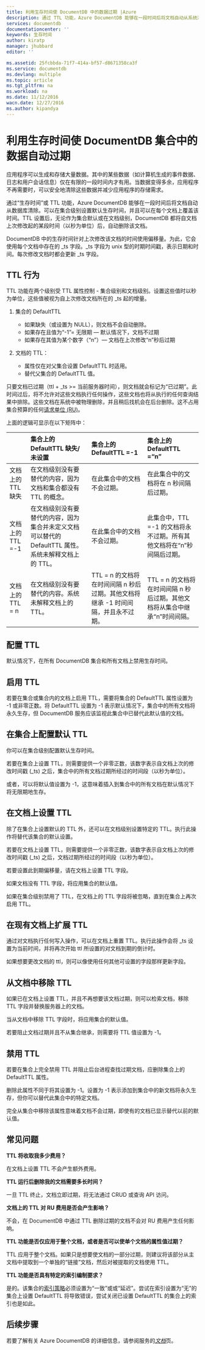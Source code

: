 ```yaml
---
title: 利用生存时间使 DocumentDB 中的数据过期 |Azure
description: 通过 TTL 功能，Azure DocumentDB 能够在一段时间后将文档自动从系统清除。
services: documentdb
documentationcenter: ''
keywords: 生存时间
author: kiratp
manager: jhubbard
editor: ''

ms.assetid: 25fcbbda-71f7-414a-bf57-d8671358ca3f
ms.service: documentdb
ms.devlang: multiple
ms.topic: article
ms.tgt_pltfrm: na
ms.workload: na
ms.date: 11/12/2016
wacn.date: 12/27/2016
ms.author: kipandya
---
```


# 利用生存时间使 DocumentDB 集合中的数据自动过期
应用程序可以生成和存储大量数据。其中的某些数据（如计算机生成的事件数据、日志和用户会话信息）仅在有限的一段时间内才有用。当数据变得多余，应用程序不再需要时，可以安全地清除这些数据并减少应用程序的存储需求。

通过“生存时间”或 TTL 功能，Azure DocumentDB 能够在一段时间后将文档自动从数据库清除。可以在集合级别设置默认生存时间，并且可以在每个文档上覆盖该时间。TTL 设置后，无论作为集合默认或在文档级别，DocumentDB 都将自文档上次修改起的某段时间（以秒为单位）后，自动删除该文档。

DocumentDB 中的生存时间针对上次修改该文档的时间使用偏移量。为此，它会使用每个文档中存在的 \_ts 字段。\_ts 字段为 unix 型的时期时间戳，表示日期和时间。每次修改文档时都会更新 \_ts 字段。

## TTL 行为
TTL 功能在两个级别受 TTL 属性控制 - 集合级别和文档级别。设置这些值时以秒为单位，这些值被视为自上次修改文档所在的 \_ts 起的增量。

1. 集合的 DefaultTTL

   - 如果缺失（或设置为 NULL），则文档不会自动删除。
   - 如果存在且值为“-1”= 无限期 — 默认情况下，文档不过期
   - 如果存在其值为某个数字（“n”）— 文档在上次修改“n”秒后过期
2. 文档的 TTL：

   - 属性仅在对父集合设置 DefaultTTL 时适用。
   - 替代父集合的 DefaultTTL 值。

只要文档已过期（ttl + \_ts >= 当前服务器时间），则文档就会标记为“已过期”。此时间过后，将不允许对这些文档执行任何操作，这些文档也将从执行的任何查询结果中排除。这些文档在系统中被物理删除，并且稍后找机会在后台删除。这不占用集合预算的任何[请求单位 (RU)](./documentdb-request-units.md)。

上面的逻辑可显示在以下矩阵中：

| | 集合上的 DefaultTTL 缺失/未设置 | 集合上的 DefaultTTL =-1 | 集合上的 DefaultTTL =“n” |
| --- |:--- |:--- |:--- |
| 文档上的 TTL 缺失 |在文档级别没有要替代的内容，因为文档和集合都没有 TTL 的概念。 |在此集合中的文档不会过期。 |在此集合中的文档将在 n 秒间隔后过期。 |
| 文档上的 TTL =-1 |在文档级别没有要替代的内容，因为集合并未定义文档可以替代的 DefaultTTL 属性。系统未解释文档上的 TTL。 |在此集合中的文档不会过期。 |此集合中，TTL =-1 的文档将永不过期。所有其他文档将在“n”秒间隔后过期。 |
| 文档上的 TTL = n |在文档级别没有要替代的内容。系统未解释文档上的 TTL。 |TTL = n 的文档将在时间间隔 n 秒后过期。其他文档将继承 -1 时间间隔，并且永不过期。 |TTL = n 的文档将在时间间隔 n 秒后过期。其他文档将从集合中继承“n”时间间隔。 |

## 配置 TTL
默认情况下，在所有 DocumentDB 集合和所有文档上禁用生存时间。

## 启用 TTL
若要在集合或集合内的文档上启用 TTL，需要将集合的 DefaultTTL 属性设置为 -1 或非零正数。将 DefaultTTL 设置为 -1 表示默认情况下，集合中的所有文档将永久生存，但 DocumentDB 服务应该监视此集合中已替代此默认值的文档。

## 在集合上配置默认 TTL
你可以在集合级别配置默认生存时间。

若要在集合上设置 TTL，则需要提供一个非零正数，该数字表示自文档上次的修改时间戳 (\_ts) 之后，集合中的所有文档过期所经过的时间段（以秒为单位）。

或者，可以将默认值设置为 -1，这意味着插入到集合中的所有文档在默认情况下将无限期地生存。

## 在文档上设置 TTL
除了在集合上设置默认的 TTL 外，还可以在文档级别设置特定的 TTL。执行此操作将替代该集合的默认设置。

若要在文档上设置 TTL，则需要提供一个非零正数，该数字表示自文档上次的修改时间戳 (\_ts) 之后，文档过期所经过的时间段（以秒为单位）。

若要设置此到期偏移量，请在文档上设置 TTL 字段。

如果文档没有 TTL 字段，将应用集合的默认值。

如果在集合级别禁用了 TTL，在文档上的 TTL 字段将被忽略，直到在集合上再次启用 TTL。

## 在现有文档上扩展 TTL
通过对文档执行任何写入操作，可以在文档上重置 TTL。执行此操作会将 \_ts 设置为当前时间，并将再次开始 ttl 所设置的对文档到期的倒计时。

如果想要更改文档的 ttl，则可以像使用任何其他可设置的字段那样更新字段。

## 从文档中移除 TTL
如果已在文档上设置 TTL，并且不再想要该文档过期，则可以检索文档，移除 TTL 字段并替换服务器上的文档。

当从文档中移除 TTL 字段时，将应用集合的默认值。

若要阻止文档过期并且不从集合继承，则需要将 TTL 值设置为 -1。

## 禁用 TTL
若要在集合上完全禁用 TTL 并阻止后台进程查找过期文档，应删除集合上的 DefaultTTL 属性。

删除此属性不同于将其设置为 -1。设置为 -1 表示添加到集合中的新文档将永久生存，但你可以替代此集合中的特定文档。

完全从集合中移除该属性意味着文档不会过期，即使有的文档已显示替代以前的默认值。

## 常见问题
**TTL 将收取我多少费用？**

在文档上设置 TTL 不会产生额外费用。

**TTL 运行后删除我的文档需要多长时间？**

一旦 TTL 终止，文档立即过期，将无法通过 CRUD 或查询 API 访问。

**文档上的 TTL 对 RU 费用是否会产生影响？**

不会，在 DocumentDB 中通过 TTL 删除过期的文档不会对 RU 费用产生任何影响。

**TTL 功能是否仅应用于整个文档，或者是否可以使单个文档的属性值过期？**

TTL 应用于整个文档。如果只是想要使文档的一部分过期，则建议将该部分从主文档中提取到一个单独的“链接”文档，然后对被提取的文档使用 TTL。

**TTL 功能是否具有特定的索引编制要求？**

是的。该集合的[索引策略](./documentdb-indexing-policies.md)必须设置为“一致”或或“延迟”。尝试在索引设置为“无”的集合上设置 DefaultTTL 将导致错误，尝试关闭已设置 DefaultTTL 的集合上的索引也是如此。

## 后续步骤
若要了解有关 Azure DocumentDB 的详细信息，请参阅服务的[*文档*](./index.md)页。

<!---HONumber=Mooncake_1219_2016-->
